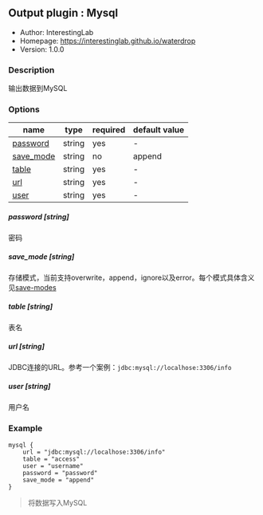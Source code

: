 ## Output plugin : Mysql

* Author: InterestingLab
* Homepage: https://interestinglab.github.io/waterdrop
* Version: 1.0.0

### Description

输出数据到MySQL

### Options

| name | type | required | default value |
| --- | --- | --- | --- |
| [password](#password-string) | string | yes | - |
| [save_mode](#save_mode-string) | string | no | append |
| [table](#table-string) | string | yes | - |
| [url](#url-string) | string | yes | - |
| [user](#user-string) | string | yes | - |


##### password [string]

密码

##### save_mode [string]

存储模式，当前支持overwrite，append，ignore以及error。每个模式具体含义见[save-modes](http://spark.apache.org/docs/2.2.0/sql-programming-guide.html#save-modes)

##### table [string]

表名

##### url [string]

JDBC连接的URL。参考一个案例：`jdbc:mysql://localhose:3306/info`


##### user [string]

用户名


### Example

```
mysql {
    url = "jdbc:mysql://localhose:3306/info"
    table = "access"
    user = "username"
    password = "password"
    save_mode = "append"
}
```

> 将数据写入MySQL
